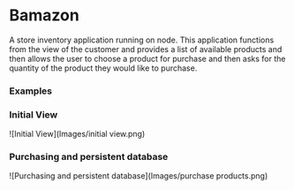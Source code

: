 # Bamazon

A store inventory application running on node. This application functions from the view of the customer and provides a list of available products and then allows the user to choose a product for purchase and then asks for the quantity of the product they would like to purchase.

### Examples

### Initial View
![Initial View](Images/initial view.png)

### Purchasing and persistent database
![Purchasing and persistent database](Images/purchase products.png)
